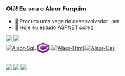 ### Olá! Eu sou o Alaor Furquim

- 🔭 Procuro uma vaga de desenvolvedor .net
- 🌱 Hoje eu estudo ASPNET core()


 <a href="https://github.com/AlaorFurquim">
 <img height="180em" src="https://github-readme-stats.vercel.app/api?username=AlaorFurquim&show_icons=true&theme=dark&include_all_commits=true&count_private=true"/>
 <img height="180em" src="https://github-readme-stats.vercel.app/api/top-langs/?username=AlaorFurquim&layout=compact&langs_count=7&theme=dark"/>
  
 <div>
 <img align="center" alt="Alaor-Sql" height="30" width="40"  src="https://img.icons8.com/nolan/64/sql.png"/>   
 <img align="center" alt="Alaor-Csharp" height="30" width="40" src="https://raw.githubusercontent.com/devicons/devicon/master/icons/csharp/csharp-original.svg">
 <img align="center" alt="Alaor-Html" height="30" width="40" src="https://img.icons8.com/color/344/html-5--v2.png">
 <img align="center" alt="Alaor-Css" height="30" width="40" src="https://img.icons8.com/color/344/css3.png"> 
  
  ##
  
  <div> 
  <a href="https://www.instagram.com/alaor_furquim/" target="_blank"><img src="https://img.shields.io/badge/-Instagram-%23E4405F?style=for-the-badge&logo=instagram&logoColor=white" target="_blank"></a>
  <a href = "mailto:alaorfurquim34@gmail.com"><img src="https://img.shields.io/badge/-Gmail-%23333?style=for-the-badge&logo=gmail&logoColor=white" target="_blank"></a>
  <a href="https://www.linkedin.com/in/alaor-furquim-9a4a35102/" target="_blank"><img src="https://img.shields.io/badge/-LinkedIn-%230077B5?style=for-the-badge&logo=linkedin&logoColor=white" target="_blank"></a> 
    
    
   
 
</div>

